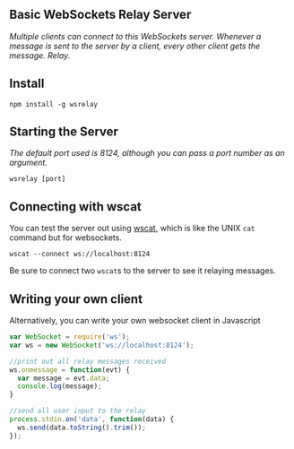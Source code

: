 ## Basic WebSockets Relay Server

*Multiple clients can connect to this WebSockets server. Whenever a message is sent to the server by a client, every other client gets the message. Relay.*

## Install
```
npm install -g wsrelay
```

## Starting the Server
*The default port used is 8124, although you can pass a port number as an argument.*
```
wsrelay [port]
```

## Connecting with wscat
You can test the server out using [wscat](https://www.npmjs.org/package/wscat), which is like the UNIX ```cat``` command but for websockets.

```
wscat --connect ws://localhost:8124
```

Be sure to connect two ```wscat```s to the server to see it relaying messages.

## Writing your own client
Alternatively, you can write your own websocket client in Javascript
```js
var WebSocket = require('ws');
var ws = new WebSocket('ws://localhost:8124');

//print out all relay messages received
ws.onmessage = function(evt) {
  var message = evt.data;
  console.log(message);
}

//send all user input to the relay
process.stdin.on('data', function(data) {
  ws.send(data.toString().trim());
});
```
